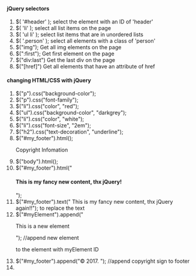 #### jQuery selectors
1. $( '#header' ); select the element with an ID of 'header'
2. $( 'li' );      select all list items on the page
3. $( 'ul li' );   select list items that are in unordered lists
4. $( '.person' ); select all elements with a class of 'person'
5. $("img");  Get all img elements on the page
6. $(":first");  Get first element on the page
7. $("div:last")  Get the last div on the page
8. $("[href]")  Get all elements that have an attribute of href


#### changing HTML/CSS with jQuery
1. $("p").css("background-color");
2. $("p").css("font-family");
3. $("li").css("color", "red");
4. $("ul").css("background-color", "darkgrey");
5. $("li").css("color", "white");
6. $("li").css("font-size", "2em");
7. $("h2").css("text-decoration", "underline");
8. $("#my_footer").html();
   <p id="copyright">Copyright Infomation</p>
9. $("body").html();
10. $("#my_footer").html("<h4> This is my fancy new content, thx jQuery! </h4>");
11. $("#my_footer").text(" This is my fancy new content, thx jQuery again!!");  to replace the text
12. $("#myElement").append("<p>This is a new element</p>"); //append new element <p> to the element with myElement ID
13. $("#my_footer").append("<span>&copy; 2017. </span>");  //append copyright sign to footer
14. 

